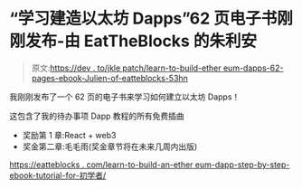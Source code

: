 # “学习建造以太坊 Dapps”62 页电子书刚刚发布-由 EatTheBlocks 的朱利安

> 原文:[https://dev . to/jkle patch/learn-to-build-ether eum-dapps-62-pages-ebook-Julien-of-eatteblocks-53hn](https://dev.to/jklepatch/learn-to-build-ethereum-dapps-62-pages-ebook-just-released---by-julien-of-eattheblocks-53hn)

我刚刚发布了一个 62 页的电子书来学习如何建立以太坊 Dapps！

这包含了我的待办事项 Dapp 教程的所有免费插曲

*   奖励第 1 章:React + web3
*   奖金第二章:毛毛雨(奖金章节将在未来几周内出版)

[https://eatteblocks . com/learn-to-build-an-ether eum-dapp-step-by-step-ebook-tutorial-for-初学者/](https://eattheblocks.com/learn-to-build-an-ethereum-dapp-step-by-step-ebook-tutorial-for-beginners/)